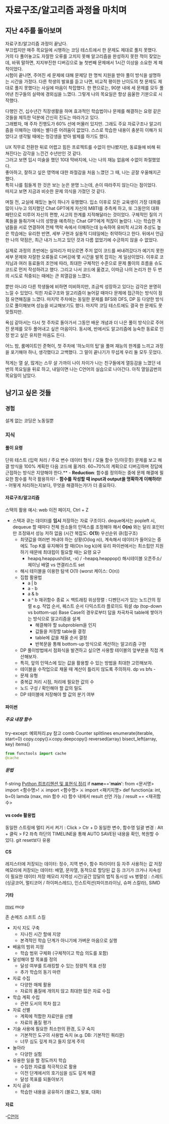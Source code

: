 # 자료구조/알고리즘 과정을 마치며

## 지난 4주를 돌아보며
자료구조/알고리즘 과정이 끝났다.   
부끄럽지만 매주 목요일에 시행하는 코딩 테스트에서 한 문제도 제대로 풀지 못했다.  
거의 다 풀어놓고도 자잘한 오류를 고치지 못해 알고리즘을 완성하지 못한 적이 잦았는데, 바꿔 말하면, 지지부진한 디버깅으로 늘 첫번째 문제에서 1시간 이상을 소요한 게 패착이었다.  
시험이 끝나면, 주어진 세 문제에 대해 문제당 한 명씩 지원을 받아 풀이 방식을 설명하는 시간을 가졌다.
다른 학생의 발표를 듣고 나면, 비교적 평이한 난이도의 첫 문제도 제대로 풀지 못했다는 사실에 마음이 착잡했다.
한 편으로는, 90분 내에 세 문제를 모두 풀어낸 친구들의 실력에 경외심을 느꼈다.
그렇게 나의 목요일은 항상 음울한 기분으로 시작했다.

다행인 건, 십수년간 직장생활을 하며 효과적인 학습법이나 문제를 해결하는 요령 같은 것들을 체득한 덕분에 간신히 진도는 따라가고 있다.  
그래봤자, 매 주차 진행도가 60% 선에 머물러 있지만.
그래도 주요 자료구조나 알고리즘을 이해하는 데에는 별다른 어려움이 없었다.
스스로 학습한 내용이 충분히 이해가 되었다고 생각될 때에는 청강생을 받아 발제를 하기도 했다.

UX 직무로 전환한 뒤로 어렵고 힘든 프로젝트를 수없이 만나봤지만, 동료들에 비해 뒤쳐진다는 감각을 느낀건 수년만인 것 같다.  
그러고 보면 입시 미술을 했던 10대 막바지에, 나는 나의 재능 없음에 수없이 좌절했었다.  
좋아하고, 잘하고 싶은 영역에 대한 좌절감을 처음 느꼈던 그 때, 나는 곧잘 우울해지곤 했다.  
특히 나를 힘들게 한 것은 보는 눈은 분명 느는데, 손이 따라주지 않는다는 점이었다.  
따지고 보면 지금과 비슷한 문제 의식을 가졌던 것 같다.

며칠 전, 교실에 재밌는 놀이 하나가 유행했다.
입소 이후로 모든 교육생이 가장 대화를 많이 나누고 의지했던 Chat GPT에게 자신의 MBTI를 추측케 하고, 또 그동안의 대화 패턴으로 미루어 자신의 편향, 사고의 한계를 지적해달라는 것이었다.
구체적인 질의 기록들을 들춰가며 나의 성향을 예측하는 Chat GPT에게 적잖이 놀랐다.
나는 학습한 개념들을 서로 연결하여 전체 맥락 속에서 이해하는데 능숙하여 유비적 사고와 추상도 높은 학습에는 유리한 반면, 세부 구현과 실용적 디테일에는 취약하다고 한다.
뒤에서 언급한 나의 약점은, 최근 내가 느끼고 있던 것과 다름 없었기에 수긍하지 않을 수 없었다.

실제로 과정의 초반에는 실마리가 떠오르면 주저 없이 코드를 써내려갔다가 예기치 못한 세부 문제와 자잘한 오류들로 디버깅에 몇 시간을 발목 잡히는 게 일상이었다.
이후로 코치님과 여러 동료들의 조언에 따라, 최대한 구체적인 수준으로 문제 풀이의 흐름을 슈도 코드로 먼저 작성하려고 했다.
그리고 나서 코드에 옮겼고, 이따금 나의 논리가 한 두 번의 시도로 적중되는 때에는 큰 희열감을 느꼈다.

뿐만 아니라 다른 학생들에 비하면 미비하지만, 조금씩 성장하고 있다는 감각은 분명히 느낄 수 있었다.
익힌 자료구조와 알고리즘이 늘어갈 때마다 문제에 접근하는 방식이 점점 유연해짐을 느꼈다.
마지막 주차에는 동일한 문제를 BFS와 DFS, DP 등 다양한 방식으로 풀이해보며 성능을 비교해보기도 했다.
마지막 코딩 테스트에도 결국 한 문제도 못 맞췄지만.

욕심 같아서는 다시 첫 주차로 돌아가서 그동안 배운 개념과 더 나은 풀이 방식으로 주어진 문제를 모두 풀어내고 싶은 마음이다.
동시에, 반에서도 알고리즘에 능숙한 동료로 인정 받고 싶은 유치한 마음도 든다.

어느 밤, 룸메이트인 준혁이, 첫 주차에 '하노이의 탑'을 풀며 재능의 한계를 느끼고 과정을 포기해야 하나, 생각했다고 고백했다.
그 말이 끝나기가 무섭게 우리 둘 모두 웃었다.

적게는 열 살, 많게는 스무 살 가까이 나이 차이가 나는 친구들에게 열등감을 느꼈던 네 번의 목요일을 뒤로 하고, 내일이면 나는 C언어의 실습으로 나아간다.
아직 열일곱번의 목요일이 남았다.

## 남기고 싶은 것들


### 경험
설계 없는 코딩은 노동일뿐


### 지식

#### 풀이 요령
단위 테스트 (입력 처리 / 주요 변수 데이터 형식 / 모듈 함수 인/아웃풋)
문제를 보고 해결 방식을 100% 계획한 다음 코드에 옮겨라. 60~70%의 계획으로 디버깅하며 정답에 근접하는 방식은 지양해야 한다.**
    - **Reduction**: 함수를 정의하는 중에 문제 해결에 필요한 함수를 적극 활용하자! 
    - **함수를 작성할 때 input과 output을 명확하게 이해하라!**
        - 어떻게 처리하는지보다, 무엇을 해결하는가!가 더 중요하다.


#### 자료구조/알고리즘
스택의 활용 예시: web 이전 페이지, Ctrl + Z
- 스택과 큐는 데이터를 **임시** 저장하는 자료 구조이다.
deque에서는 popleft 시, dequeue 할 때마다 전체 원소들의 인덱스를 조정해야 해서 **O(n)** 와는 달리 포인터만 조정돼서 성능 저하 없음 (시간 복잡도: **O(1)**)
우선순위 큐(힙구조)
    - 최댓값을 여러번 꺼내야 하는 상황(O(log n)), 계속해서 데이터가 들어오는 중에도 Top K를 유지해야 할 때(O(n log k))에 유리
파이썬에서는 최소힙만 지원하기 때문에 최대힙이 필요할 때는 요령 요구
        - heapq.heappush(list, -x) / -heapq.heappop()
해시테이블 오픈주소/체이닝
배열 vs 연결리스트
set
    - 해시 테이블을 이용한 탐색 O(1) (worst 케이스: O(n))
    - 집합 활용법
        - a | b
        - a - b
        - a & b
        - a ^ b
재귀함수 종료 ⚔️ 백트래킹
위상정렬 : 디펜던시가 있는 노드간의 정렬 e.g. 작업 순서, 퀘스트 순서
다익스트라
플로이드 워셜
dp (top-down vs bottom-up)
Base Case의 경우로부터 답을 차곡차곡 table에 쌓아가는 방식으로 알고리즘을 설계
            - 해결해야 할 subproblem을 인지
            - 값들을 저장할 table을 결정
            - table에 값을 채울 순서 결정
            - 반복문을 통해 bottom-up 방식으로 계산하는 알고리즘 구현
    - DP 풀이방법에서 점화식을 발견하고 싶으면 사용할 테이블의 앞부분을 직접 계산해보자.
    - 특히, 앞의 인덱스에 있는 값을 활용할 수 있는 방법을 최대한 고민해보자.
    - 테이블을 수작업으로 채울 때 계산이 틀리지 않도록 주의하자.
dp vs bfs - 
    - 문제 유형
    - 중복값 처리 시점, 처리에 필요한 값의 수
    - 노드 구성 / 확인해야 할 값의 밀도        
    - DP 테이블에 저장해야 할 값의 분기 여부



#### 파이썬 
##### 주요 내장 함수
try-except: 예외처리.py 참고
comb
Counter
splitlines
enumerate(iterable, start=0)
copy.copy()⚔️copy.deepcopy() 
reversed(array)
bisect_left(array, key)
items()
```python
from functools import cache 
@cache
```

##### 문법
f-string
[Python 컴프리헨션 및 표현식 정리](https://unused.tistory.com/207) 
if __name__=='__main__':
from <문서명> import <함수명>! ⚔️ import <함수명> ⚔️ import <패키지명>
def function(a: int, b=0)
lamda (max, min 함수 시)
함수 내에서 result 선언 가능 / result += <재귀함수>


#### vs code 활용법
동일한 스트링에 멀티 커서 켜기 : Click > Ctr + D
동일한 변수, 함수명 일괄 변경 : Alt + 클릭 > F2
좌측 하단의 TIMELINE을 통해 AUTO SAVE된 내용을 확인, 복원할 수 있다. git reset보다 유용


#### CS
레지스터에 저장되는 데이터: 정수, 지역 변수, 함수 파라미터 등 자주 사용하는 값 저장
메모리에 저장되는 데이터: 배열, 문자열, 동적으로 할당된 값 등 크기가 크거나 지속성이 필요한 데이터 저장
메모리 지역성 시간/공간
암달의 법칙
동시성 vs 병렬성 : 스레드(싱글코어, 멀티코어 / 하이퍼스레드), 인스트럭션(파이프라이닝, 슈퍼 스칼라), SIMD 


#### 기타
[mvc](https://github.com/kftjungle-8th-307-week1-team6/jungle-for-tomorrow)
mcp

존 손메즈 소프트 스킬
- 지식 지도 구축
    - 지나친 시간 할애 지양
    - 본격적인 학습 단계가 아니기에 가벼운 마음으로 실행
- 배움의 범위 지정
    - 학습 범위 구체화 (구체적이고 학습 의도를 포함)    
- 달성해야 할 목표를 정의
    - 달성 여부를 트래킹할 수 있는 정량적 목표 선정
    - 추가 학습의 동기 마련
- 자료 수집
    - 다양한 매체 활용
    - 자료의 품질에 개의치 않고 최대한 많은 자료 수집
- 학습 계획 수립
    - 관련 도서의 목차 참고
- 자료 선별
    - 계획에 적합한 자료만을 선별
    - 자료의 품질 평가
- 기술 사용에 필요한 최소한의 환경, 도구 숙지
    - 기본적인 도구의 사용법 숙지 (e.g. DB: 기본적인 쿼리문)
    - 너무 심도 깊게 파고 들지 않게 주의
- 놀아라
    - 다양한 실험
- 유용한 일을 할 정도까지 학습
    - 수집한 자료를 적극적으로 활용
    - 이전 단계에서의 호기심을 심도 깊게 해결
    - 달성 목표를 되돌아보기
- 지식 공유
    - 학습한 내용을 공유하기 (블로그, 발표, 대화)

#### 자료
-[C언어](https://www.tcpschool.com/c/intro)
